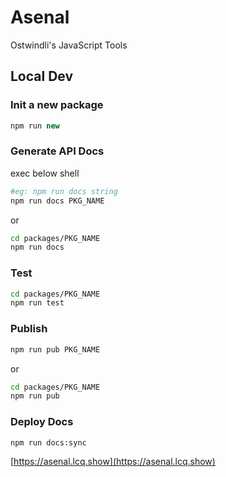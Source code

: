# Asenal

Ostwindli's JavaScript Tools

## Local Dev

### Init a new package

```js
npm run new
```

### Generate API Docs

exec below shell

```sh
#eg: npm run docs string
npm run docs PKG_NAME

```

or

```sh
cd packages/PKG_NAME
npm run docs
```

### Test

```sh
cd packages/PKG_NAME
npm run test
```

### Publish

```sh
npm run pub PKG_NAME

```

or

```sh
cd packages/PKG_NAME
npm run pub
```

### Deploy Docs

```sh
npm run docs:sync
```

[https://asenal.lcq.show](https://asenal.lcq.show)
